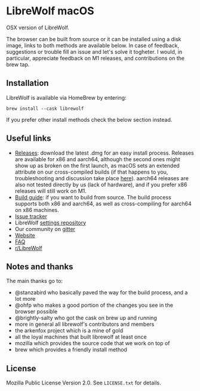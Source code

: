 # LibreWolf macOS

OSX version of LibreWolf.

The browser can be built from source or it can be installed using a disk image, links to both methods are available below.
In case of feedback, suggestions or trouble fill an issue and let's solve it togheter. I would, in particular, appreciate feedback on M1 releases, and contributions on the brew tap.

## Installation
LibreWolf is available via HomeBrew by entering:
```
brew install --cask librewolf
```
If you prefer other install methods check the below section instead.

## Useful links
- [Releases](https://gitlab.com/librewolf-community/browser/macos/-/releases): download the latest .dmg for an easy install process. Releases are available for x86 and aarch64, although the second ones might show up as broken on the first launch, as macOS sets an extended attribute on our cross-compiled builds (if that happens to you, troubleshooting and discussion take place [here](https://gitlab.com/librewolf-community/browser/macos/-/issues/19)). aarch64 releases are also not tested directly by us (lack of hardware), and if you prefer x86 releases will still work on M1.
- [Build guide](./build_guide.md): if you want to build from source. The build process supports both x86 and aarch64, as well as cross-compiling for aarch64 on x86 machines.
- [Issue tracker](https://gitlab.com/librewolf-community/browser/macos/-/issues)
- LibreWolf [settings repository](https://gitlab.com/librewolf-community/settings)
- Our community on [gitter](https://gitter.im/librewolf-community/librewolf)
- [Website](https://librewolf-community.gitlab.io/)
- [FAQ](https://gitlab.com/librewolf-community/settings/-/wikis/FAQ)
- [r/LibreWolf](https://www.reddit.com/r/LibreWolf/)

## Notes and thanks
The main thanks go to:
- @stanzabird who basically paved the way for the build process, and a lot more
- @ohfp who makes a good portion of the changes you see in the browser possible
- @brightly-salty who got the cask on brew up and running
- more in general all librewolf's contributors and members
- the arkenfox project which is a mine of gold
- all the loyal machines that built librewolf at least once
- mozilla which provides the source code that we work on top of
- brew which provides a friendly install method

## License
Mozilla Public License Version 2.0. See `LICENSE.txt` for details.
